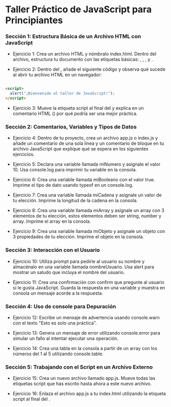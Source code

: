 # Taller Práctico de JavaScript para Principiantes

### Sección 1: Estructura Básica de un Archivo HTML con JavaScript

- Ejercicio 1: Crea un archivo HTML y nómbralo index.html. Dentro del archivo, estructura tu documento con las 
etiquetas básicas: <!DOCTYPE html>, <html>, <head>, y <body>.

- Ejercicio 2: Dentro del <body>, añade el siguiente código y observa qué sucede al abrir tu 
archivo HTML en un navegador:

```html

<script>
  alert("¡Bienvenido al taller de JavaScript!");
</script>

```

- Ejercicio 3: Mueve la etiqueta script al final del <body> y explica en un comentario HTML (<!-- comentario -->) por qué podría ser una mejor práctica.

### Sección 2: Comentarios, Variables y Tipos de Datos

- Ejercicio 4: Dentro de tu proyecto, crea un archivo app.js o index.js y añade un comentario de una sola línea y un comentario de bloque en tu archivo JavaScript que explique qué se espera en los siguientes ejercicios.

- Ejercicio 5: Declara una variable llamada miNumero y asígnale el valor 10. Usa console.log para imprimir tu variable en la consola.

- Ejercicio 6: Crea una variable llamada miBooleano con el valor true. Imprime el tipo de dato usando typeof en un console.log.

- Ejercicio 7: Crea una variable llamada miCadena y asígnale un valor de tu elección. Imprime la longitud de la cadena en la consola.

- Ejercicio 8: Crea una variable llamada miArray y asígnale un array con 3 elementos de tu elección, estos elementos deben ser string, number y array. Imprime el array en la consola.

- Ejercicio 9: Crea una variable llamada miObjeto y asígnale un objeto con 3 propiedades de tu elección. Imprime el objeto en la consola.

### Sección 3: Interacción con el Usuario

- Ejercicio 10: Utiliza prompt para pedirle al usuario su nombre y almacénalo en una variable llamada nombreUsuario. Usa alert para mostrar un saludo que incluya el nombre del usuario.

- Ejercicio 11: Crea una confirmación con confirm que pregunte al usuario si le gusta JavaScript. Guarda la respuesta en una variable y muestra en consola un mensaje acorde a la respuesta.

### Sección 4: Uso de console para Depuración

- Ejercicio 12: Escribe un mensaje de advertencia usando console.warn con el texto "Esto es solo una práctica".

- Ejercicio 13: Genera un mensaje de error utilizando console.error para simular un fallo al intentar ejecutar una operación.

- Ejercicio 14: Crea una tabla en la consola a partir de un array con los números del 1 al 5 utilizando console.table.

### Sección 5: Trabajando con el Script en un Archivo Externo

- Ejercicio 15: Crea un nuevo archivo llamado app.js. Mueve todas las etiquetas script que has escrito hasta ahora a este nuevo archivo.

- Ejercicio 16: Enlaza el archivo app.js a tu index.html utilizando la etiqueta script al final del <body>.



